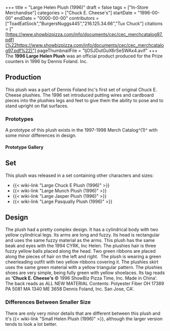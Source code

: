 +++
title = "Large Helen Plush (1996)"
draft = false
tags = ["In-Store Merchandise"]
categories = ["Chuck E. Cheese's"]
startDate = "1996-00-00"
endDate = "0000-00-00"
contributors = ["ToadEatSock","BurgersNuggs445","216.125.34.66","Tux Chuck"]
citations = ["[https://www.showbizpizza.com/info/documents/cec/cec_merchcatalog97.pdf](%22https://www.showbizpizza.com/info/documents/cec/cec_merchcatalog97.pdf%22)"]
pageThumbnailFile = "IjOSJDutGuX6rSeSWAx4.avif"
+++
The **1996 Large Helen Plush** was an official product produced for the Prize counters in 1996 by Dennis Foland. Inc.

## Production

This plush was a part of Dennis Foland Inc's first set of original Chuck E. Cheese plushies.
The 1996 set introduced putting wires and cardboard pieces into the plushies legs and feet to give them the ability to pose and to stand upright on flat surfaces.

### Prototypes

A prototype of this plush exists in the 1997-1998 Merch Catalog^(1)^ with some minor differences in design.

#### Prototype Gallery

## Set

This plush was released in a set containing other characters and sizes:

- {{< wiki-link "Large Chuck E Plush (1996)" >}}
- {{< wiki-link "Large Munch Plush (1996)" >}}
- {{< wiki-link "Large Jasper Plush (1996)" >}}
- {{< wiki-link "Large Pasqually Plush (1996)" >}}

## Design

The plush had a pretty complex design. It has a cylindrical body with two yellow cylindrical legs. Its arms are long and fuzzy. Its head is rectangular and uses the same fuzzy material as the arms. This plush has the same beak and eyes with the 1994 CYRK, Inc Helen. The plushies hair is three fuzzy yellow balls placed along the head. Two green ribbons are placed along the pieces of hair on the left and right.  The plush is wearing a green cheerleading outfit with two yellow ribbons covering it. The plushies skirt uses the same green material with a yellow triangular pattern. The plushies shoes are very simple, being fully green with yellow shoelaces. Its tag reads as **'Chuck E. Cheese's** © 1996 ShowBiz Pizza Time, Inc. Made in China'. The back reads as ALL NEW MATERIAL Contents: Polyester Fiber ОН 17389 РА 5081 MA 1340 ME 3658 Dennis Foland, Inc. San Jose, CA'.

### Differences Between Smaller Size

There are only very minor details that are different between this plush and it's {{< wiki-link "Small Helen Plush (1996)" >}}, although the larger version tends to look a lot better.

